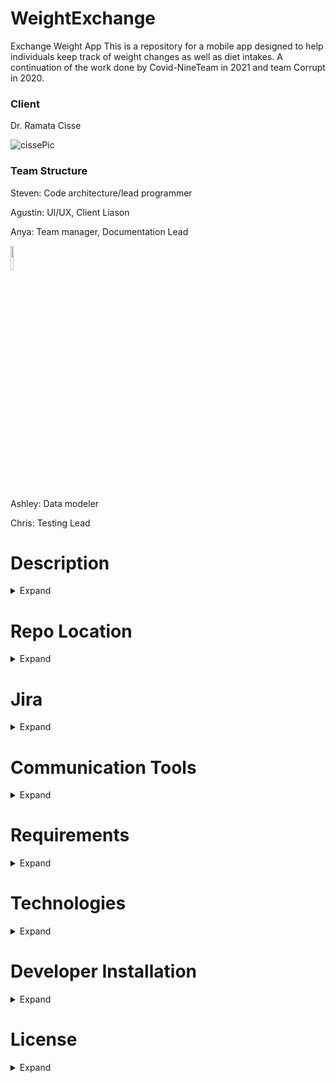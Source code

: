 # WeightExchange

Exchange Weight App
This is a repository for a mobile app designed to help individuals keep track of weight changes as well as diet intakes. A continuation of the work done by Covid-NineTeam in 2021 and team Corrupt in 2020.

<h3>Client</h3>

Dr. Ramata Cisse

![cissePic](https://user-images.githubusercontent.com/59615199/132431432-4988b11b-3439-4a82-bc8d-cda5f2e3e4cf.png)


<h3>Team Structure</h3>

Steven: Code architecture/lead programmer

Agustin: UI/UX, Client Liason

Anya: Team manager, Documentation Lead

<img src="https://github.com/funkyalien48/CupOJavaScript/blob/3049253320ee4fa00ac1beb054d2424f49bba479/Screen%20Shot%202022-02-23%20at%2012.26.44%20PM.png" width="10%" height="10%">

Ashley: Data modeler

Chris: Testing Lead


# Description
<details><summary>Expand</summary>
Dr. Ramata and team Cup-O'JavaScript team up to create an app to encourage people to meet their weight management goals.
Users of the app should gain motivation from others with similar goals to encourage them to continue their goals.
Weight is “exchanged” between users to allow each other to reach their desired weight. Mass cannot be created or destroyed but is rather transferred from those with excess to those who require more.

 </details>


# Repo Location
<details><summary>Expand</summary>
  https://github.com/funkyalien48/CupOJavaScript
  </details>
  
  
# Jira
<details><summary>Expand</summary>
  https://jira.ggc.edu/projects/TCJ/summary
  </details>
  
# Communication Tools
<details><summary>Expand</summary>
  Microsoft Teams
  Zoom
  Discord
  </details>
  
  
# Requirements
<details><summary>Expand</summary>
  To run this app you will need a browser with Javascript, most do by default.
  To edit you will need a JS IDE such as Visual Studio Code.
  To run this on your phone you will need the Expo app.
  </details>
  

  
  
# Technologies
<details><summary>Expand</summary>
  React-Native
  NodeJS
  Firebase
  Expo CLI
  Edamam API
  </details>

# Developer Installation
<details><summary>Expand</summary>
 Clone this repository to your workspace.
 
 
<h3>Node.js</h3>
Windows 10 & Mac OS

1.Go to the site https://nodejs.org/en/
 
2.Download the Recommended version of Node (NOT THE LATEST OR CURRENT)
 
3.Follow all steps suggested by this installer that was downloaded
 
<h3>EXPO CLI</h3>
Windows 10 & Mac OS

1.In the terminal instal globally Expo CLI
 
 npm install -g expo-cli
 
 <h3> Firebase </h3>
Windows 10 & Mac OS

1.Got to https://firebase.google.com/
 
2.Make sure you are logged into your google account, and click on "Go to console" in the top right corner.
 
3.Click "Add Project"
 
4.Give your project a name & follow the steps to create a Firebase Project
 
5.Navigate to the project settings
 
6.Select the web platform under "Your Apps" section at the bottom
 
7.Enter "Weight Exchange App" as the name of your product to register your app.

8.Navigate to the "Authentication" page from the menu on the left side

9.Click "Get Started" and choose "Email/Password" as the sign-in method.

10.Enable Email/Password after choosing "Email/Password" and click Save

11.Now navigate to "Storage" from the menu and click Get Started

12.Select "Start in production mode" and click Next and confirm location and click Done

13.Once storage is setup navigate to the Rules section in Storage

14.Modify line 5 where it says "allow read, write: if false;" to "allow read, write: if request.auth != null;" (This will allow you to upload and retrieve profile photos)
 
15.You can double check that firebase has been added to the project successfully by checking the dependencies in the package.json file. package.json is in the root project folder.
 
 <h3>Edamam API</h3>
ONLY ONE PERSON NEEDS TO MAKE AN ACCOUNT

1.Go to https://developer.edamam.com/
 
2.Click on "APIs" on the navigation bar.
 
3.Click "Food Database API"
 
4.Click Start Now for the Developer option (The only free choice)
 
5.Sign up for an account
 
6.Once an account is made, sign in and click "Get an API Key Now!" on the navigation bar
 
7.Click "View" on top of the Food Database Box
 
8.Replace the APP_ID and API_KEY variables on the Edamam.js file with the given Application ID and Application Key
 
 
To run open a terminal and navigate to your project folder and enter:
 npm start
This should launch Expo in your browser where you can then run it as a web application, IOS app, or an android app.
  </details>
  
# License
<details><summary>Expand</summary>
 This software is protected under GNU (General Public License).You may use it, provided that any modifications you make to it are available for others to use and modify in a       similar manner.
 https://www.gnu.org/licenses/gpl-3.0.html
  </details>
